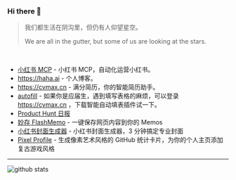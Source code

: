 ### Hi there 👋

<!--
**xpzouying/xpzouying** is a ✨ _special_ ✨ repository because its `README.md` (this file) appears on your GitHub profile.


Here are some ideas to get you started:

- 🔭 I’m currently working on ...
- 🌱 I’m currently learning ...
- 👯 I’m looking to collaborate on ...
- 🤔 I’m looking for help with ...
- 💬 Ask me about ...
- 📫 How to reach me: ...
- 😄 Pronouns: ...
- ⚡ Fun fact: ...
-->

> 我们都生活在阴沟里，但仍有人仰望星空。
>
> We are all in the gutter, but some of us are looking at the stars.

<br />

- [小红书 MCP](https://github.com/xpzouying/xiaohongshu-mcp) - 小红书 MCP，自动化运营小红书。
- https://haha.ai - 个人博客。
- https://cvmax.cn - 满分简历，你的智能简历助手。
- [autofill](https://cvmax.cn) - 如果你是应届生，遇到填写表格的麻烦，可以登录 https://cvmax.cn ，下载智能自动填表插件试一下。
- [Product Hunt 日报](https://product-daily.haha.ai/)
- [妙存 FlashMemo](https://flash-memos.zouying.work/) - 一键保存网页内容到你的 Memos
- [小红书封面生成器](https://xhs.haha.ai.com) - 小红书封面生成器，3 分钟搞定专业封面
- [Pixel Profile](https://github.com/LuciNyan/pixel-profile) - 生成像素艺术风格的 GitHub 统计卡片，为你的个人主页添加复古游戏风格

<hr />

<!--
  [![Anurag's GitHub stats](https://github-readme-stats.vercel.app/api?username=xpzouying&count_private=true&show_icons=true)](https://github.com/anuraghazra/github-readme-stats)
-->

<picture decoding="async" loading="lazy">
  <source media="(prefers-color-scheme: light)" srcset="https://pixel-profile.vercel.app/api/github-stats?username=xpzouying&screen_effect=false&background=linear-gradient(to%20bottom%20right%2C%20%2374dcc4%2C%20%234597e9)">
  <source media="(prefers-color-scheme: dark)" srcset="https://pixel-profile.vercel.app/api/github-stats?username=xpzouying&screen_effect=true&background=linear-gradient(to%20bottom%20right%2C%20%235580eb%2C%20%232aeeff)">
  <img alt="github stats" src="https://pixel-profile.vercel.app/api/github-stats?username=xpzouying&screen_effect=false&background=linear-gradient(to%20bottom%20right%2C%20%2374dcc4%2C%20%234597e9)">
</picture>
